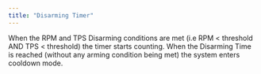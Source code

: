 ```yaml
---
title: "Disarming Timer"
---
```


When the RPM and TPS Disarming conditions are met (i.e RPM \< threshold AND TPS \< threshold) the timer starts counting. When the Disarming Time is reached (without any arming condition being met) the system enters cooldown mode.




